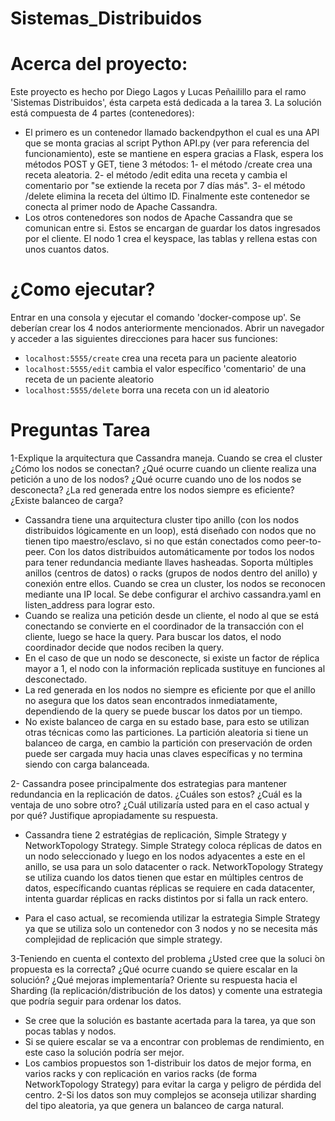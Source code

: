 # Sistemas_Distribuidos

# Acerca del proyecto:
Este proyecto es hecho por Diego Lagos y Lucas Peñailillo para el ramo 'Sistemas Distribuidos', ésta carpeta está dedicada a la tarea 3. La solución está compuesta de 4 partes (contenedores):
- El primero es un contenedor llamado backendpython el cual es una API que se monta gracias al script Python API.py (ver para referencia del funcionamiento), este se mantiene en espera gracias a Flask, espera los métodos POST y GET, tiene 3 métodos: 1- el método /create crea una receta aleatoria. 2- el método /edit edita una receta y cambia el comentario por "se extiende la receta por 7 días más". 3- el método /delete elimina la receta del último ID. Finalmente este contenedor se conecta al primer nodo de Apache Cassandra.
- Los otros contenedores son nodos de Apache Cassandra que se comunican entre si. Estos se encargan de guardar los datos ingresados por el cliente. El nodo 1 crea el keyspace, las tablas y rellena estas con unos cuantos datos.

# ¿Como ejecutar?
Entrar en una consola y ejecutar el comando 'docker-compose up'. Se deberían crear los 4 nodos anteriormente mencionados.
Abrir un navegador y acceder a las siguientes direcciones para hacer sus funciones:
- `localhost:5555/create` crea una receta para un paciente aleatorio
- `localhost:5555/edit` cambia el valor específico 'comentario' de una receta de un paciente aleatorio
- `localhost:5555/delete` borra una receta con un id aleatorio

# Preguntas Tarea
1-Explique la arquitectura que Cassandra maneja. Cuando se crea el cluster ¿Cómo los nodos se conectan? ¿Qué ocurre cuando un cliente realiza una petición a uno de los nodos? ¿Qué ocurre cuando uno de los nodos se desconecta? ¿La red generada entre los nodos siempre es eficiente? ¿Existe balanceo de carga?

- Cassandra tiene una arquitectura cluster tipo anillo (con los nodos distribuidos lógicamente en un loop), está diseñado con nodos que no tienen tipo maestro/esclavo, si no que están conectados como peer-to-peer. Con los datos distribuidos automáticamente por todos los nodos para tener redundancia mediante llaves hasheadas. Soporta múltiples anillos (centros de datos) o racks (grupos de nodos dentro del anillo) y conexión entre ellos. Cuando se crea un cluster, los nodos se reconocen mediante una IP local. Se debe configurar el archivo cassandra.yaml en listen_address para lograr esto.
- Cuando se realiza una petición desde un cliente, el nodo al que se está conectando se convierte en el coordinador de la transacción con el cliente, luego se hace la query. Para buscar los datos, el nodo coordinador decide que nodos reciben la query.
- En el caso de que un nodo se desconecte, si existe un factor de réplica mayor a 1, el nodo con la información replicada sustituye en funciones al desconectado.
- La red generada en los nodos no siempre es eficiente por que el anillo no asegura que los datos sean encontrados inmediatamente, dependiendo de la query se puede buscar los datos por un tiempo.
- No existe balanceo de carga en su estado base, para esto se utilizan otras técnicas como las particiones. La partición aleatoria si tiene un balanceo de carga, en cambio la partición con preservación de orden puede ser cargada muy hacia unas claves específicas y no termina siendo con carga balanceada.

2- Cassandra posee principalmente dos estrategias para mantener redundancia en la replicación de datos. ¿Cuáles son estos? ¿Cuál es la ventaja de uno sobre otro? ¿Cuál utilizaría usted para en el caso actual y por qué? Justifique apropiadamente su respuesta.

- Cassandra tiene 2 estratégias de replicación, Simple Strategy y NetworkTopology Strategy. Simple Strategy coloca réplicas de datos en un nodo seleccionado y luego en los nodos adyacentes a este en el anillo, se usa para un solo datacenter o rack. NetworkTopology Strategy se utiliza cuando los datos tienen que estar en múltiples centros de datos, específicando cuantas réplicas se requiere en cada datacenter, intenta guardar réplicas en racks distintos por si falla un rack entero.

- Para el caso actual, se recomienda utilizar la estrategia Simple Strategy ya que se utiliza solo un contenedor con 3 nodos y no se necesita más complejidad de replicación que simple strategy.

3-Teniendo en cuenta el contexto del problema ¿Usted cree que la soluci ́on propuesta es la correcta? ¿Qué ocurre cuando se quiere escalar en la solución? ¿Qué mejoras implementaría? Oriente su respuesta hacia el Sharding (la replicación/distribución de los datos) y comente una estrategia que podría seguir para ordenar los datos.

- Se cree que la solución es bastante acertada para la tarea, ya que son pocas tablas y nodos.
- Si se quiere escalar se va a encontrar con problemas de rendimiento, en este caso la solución podría ser mejor.
- Los cambios propuestos son 1-distribuir los datos de mejor forma, en varios racks y con replicación en varios racks (de forma NetworkTopology Strategy) para evitar la carga y peligro de pérdida del centro. 2-Si los datos son muy complejos se aconseja utilizar sharding del tipo aleatoria, ya que genera un balanceo de carga natural.
